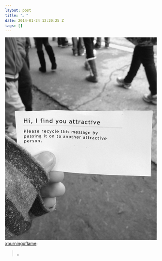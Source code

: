 ```yaml
---
layout: post
title: "。"
date: 2014-01-24 12:20:25 Z
tags: []
---
```

![](/media/2014/01/74377063546.jpg)
[xburningxflame](http://xburningxflame.tumblr.com/post/74290729641):

> 。
